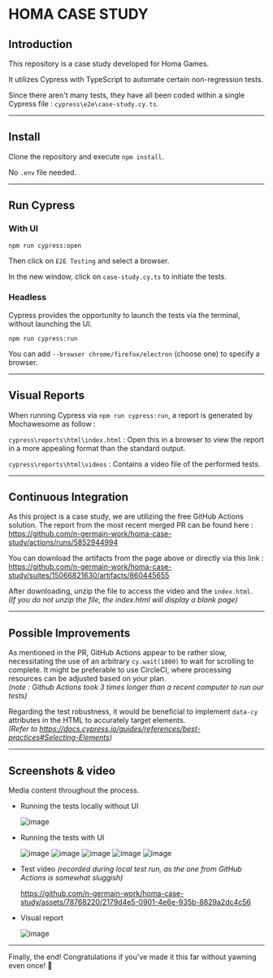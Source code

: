 # HOMA CASE STUDY

## Introduction

This repository is a case study developed for Homa Games.

It utilizes Cypress with TypeScript to automate certain non-regression tests.

Since there aren't many tests, they have all been coded within a single Cypress file : ```cypress\e2e\case-study.cy.ts```.

---

## Install

Clone the repository and execute ```npm install```.

No ```.env``` file needed.

---

## Run Cypress

### With UI

```npm run cypress:open```

Then click on ```E2E Testing``` and select a browser.

In the new window, click on ```case-study.cy.ts``` to initiate the tests.

### Headless

Cypress provides the opportunity to launch the tests via the terminal, without launching the UI.

```npm run cypress:run```

You can add ```--browser chrome/firefox/electron``` (choose one) to specify a browser.

---

## Visual Reports

When running Cypress via ```npm run cypress:run```, a report is generated by Mochawesome as follow :

```cypress\reports\html\index.html``` : Open this in a browser to view the report in a more appealing format than the standard output.

```cypress\reports\html\videos``` :  Contains a video file of the performed tests.

---

## Continuous Integration

As this project is a case study, we are utilizing the free GitHub Actions solution. The report from the most recent merged PR can be found here :  
https://github.com/n-germain-work/homa-case-study/actions/runs/5852944994

You can download the artifacts from the page above or directly via this link :  
https://github.com/n-germain-work/homa-case-study/suites/15066821630/artifacts/860445655

After downloading, unzip the file to access the video and the ```index.html```.  
*(If you do not unzip the file, the index.html will display a blank page)*

---

## Possible Improvements

As mentioned in the PR, GitHub Actions appear to be rather slow, necessitating the use of an arbitrary ```cy.wait(1000)``` to wait for scrolling to complete. It might be preferable to use CircleCI, where processing resources can be adjusted based on your plan.  
*(note : Github Actions took 3 times longer than a recent computer to run our tests)*

Regarding the test robustness, it would be beneficial to implement ```data-cy``` attributes in the HTML to accurately target elements.  
*(Refer to https://docs.cypress.io/guides/references/best-practices#Selecting-Elements)*

---

## Screenshots & video

Media content throughout the process.

- Running the tests locally without UI

  ![image](https://github.com/n-germain-work/homa-case-study/assets/78768220/5eba14f9-8493-423e-b2d9-65aceeffcb92)

- Running the tests with UI

  ![image](https://github.com/n-germain-work/homa-case-study/assets/78768220/8bd1df32-2625-4006-8488-334c4c73b44b)
  ![image](https://github.com/n-germain-work/homa-case-study/assets/78768220/949ae929-e63d-4174-95bc-75990cb8cd26)
  ![image](https://github.com/n-germain-work/homa-case-study/assets/78768220/73ce17d3-f806-47af-af4a-86c255a301f7)
  ![image](https://github.com/n-germain-work/homa-case-study/assets/78768220/6d438050-375f-4983-ba37-3ae7f966143a)
  ![image](https://github.com/n-germain-work/homa-case-study/assets/78768220/1b6818b7-4ea1-4125-9eb5-cb1d6e06e61f)

- Test video *(recorded during local test run, as the one from GitHub Actions is somewhat sluggish)*

  https://github.com/n-germain-work/homa-case-study/assets/78768220/2179d4e5-0901-4e6e-935b-8829a2dc4c56

- Visual report

  ![image](https://github.com/n-germain-work/homa-case-study/assets/78768220/1ec6e6d7-4b33-4061-bbd0-16d7fe03f19c)

---

Finally, the end! Congratulations if you've made it this far without yawning even once! :tada:
